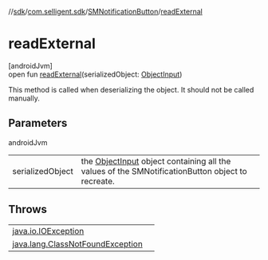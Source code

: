 //[sdk](../../../index.md)/[com.selligent.sdk](../index.md)/[SMNotificationButton](index.md)/[readExternal](read-external.md)

# readExternal

[androidJvm]\
open fun [readExternal](read-external.md)(serializedObject: [ObjectInput](https://developer.android.com/reference/kotlin/java/io/ObjectInput.html))

This method is called when deserializing the object. It should not be called manually.

## Parameters

androidJvm

| | |
|---|---|
| serializedObject | the [ObjectInput](https://developer.android.com/reference/kotlin/java/io/ObjectInput.html) object containing all the values of the SMNotificationButton object to recreate. |

## Throws

| | |
|---|---|
| [java.io.IOException](https://developer.android.com/reference/kotlin/java/io/IOException.html) |  |
| [java.lang.ClassNotFoundException](https://developer.android.com/reference/kotlin/java/lang/ClassNotFoundException.html) |  |
